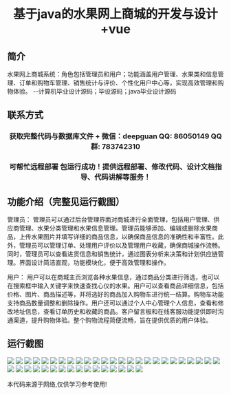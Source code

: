 <p><h1 align="center">基于java的水果网上商城的开发与设计+vue</h1></p>

## 简介
水果网上商城系统：角色包括管理员和用户；功能涵盖用户管理、水果类和信息管理、订单和购物车管理、销售统计与评价、个性化用户中心等，实现高效管理和购物体验。    --计算机毕业设计源码；毕设源码；java毕业设计源码


## 联系方式
<p><h3 align="center">获取完整代码与数据库文件 + 微信：deepguan QQ: 86050149 QQ群: 783742310</h3></p>
<p><h3 align="center">可帮忙远程部署 包运行成功！提供远程部署、修改代码、设计文档指导、代码讲解等服务！</h3></p>

## 功能介绍（完整见运行截图）
管理员： 管理员可以通过后台管理界面对商城进行全面管理，包括用户管理、供应商管理、水果分类管理和水果信息管理。管理员能够添加、编辑或删除水果商品，上传水果图片并填写详细的商品信息，以确保商品信息的准确性和丰富性。此外，管理员可以管理订单、处理用户评价以及管理用户收藏，确保商城操作流畅。同时，管理员可以查看进货信息和销售统计，通过图表分析来决策和计划供应链管理。界面设计简洁直观，功能模块化，便于高效管理和操作。

用户： 用户可以在商城主页浏览各种水果信息，通过商品分类进行筛选，也可以在搜索框中输入关键字来快速查找心仪的水果。用户可以查看商品详细信息，包括价格、图片、商品描述等，并将选好的商品加入购物车进行统一结算。购物车功能支持商品数量调整和删除操作。用户还可以通过个人中心管理个人信息，查看和修改地址信息，查看订单历史和收藏的商品。客户留言板和在线客服功能提供即时沟通渠道，提升购物体验。整个购物流程简便流畅，旨在提供优质的用户体验。


## 运行截图
![](img/001.jpg)
![](img/002.jpg)
![](img/003.jpg)
![](img/004.jpg)
![](img/005.jpg)
![](img/006.jpg)
![](img/007.jpg)
![](img/008.jpg)
![](img/009.jpg)
![](img/010.jpg)
![](img/011.jpg)
![](img/012.jpg)
![](img/013.jpg)
![](img/014.jpg)
![](img/015.jpg)
![](img/016.jpg)
![](img/017.jpg)
![](img/018.jpg)
![](img/019.jpg)
![](img/020.jpg)
![](img/021.jpg)
![](img/022.jpg)
![](img/023.jpg)
![](img/024.jpg)
![](img/025.jpg)
![](img/026.jpg)
![](img/027.jpg)
![](img/028.jpg)
![](img/029.jpg)
![](img/030.jpg)
![](img/031.jpg)
![](img/032.jpg)
![](img/033.jpg)
![](img/034.jpg)
![](img/035.jpg)
![](img/036.jpg)
![](img/037.jpg)
![](img/038.jpg)
![](img/039.jpg)
![](img/040.jpg)
![](img/041.jpg)

<p>本代码来源于网络,仅供学习参考使用!</p>
